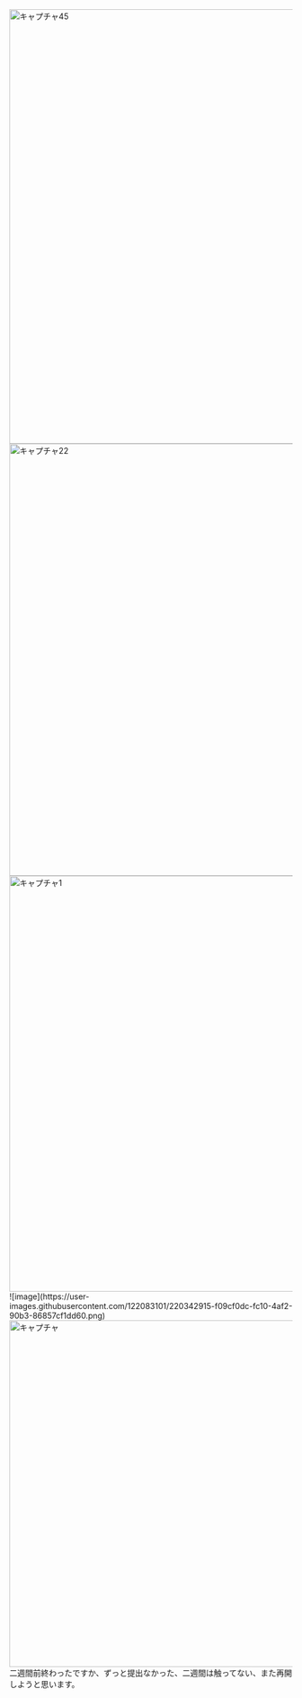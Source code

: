 <img width="772" alt="キャプチャ45" src="https://user-images.githubusercontent.com/122083101/220025487-5dfb20c8-eccb-475e-98bc-df0f46ad042c.PNG">
<img width="768" alt="キャプチャ22" src="https://user-images.githubusercontent.com/122083101/220025508-53237eb1-e22b-4c04-98f6-8dc788ef23ae.PNG">
<img width="739" alt="キャプチャ1" src="https://user-images.githubusercontent.com/122083101/220025521-7bef0392-20ac-43c0-b713-43cab9408b65.PNG">
![image](https://user-images.githubusercontent.com/122083101/220342915-f09cf0dc-fc10-4af2-90b3-86857cf1dd60.png)

<img width="616" alt="キャプチャ" src="https://user-images.githubusercontent.com/122083101/220025543-b0ebe6d7-4598-426b-aae2-eb822ab1f7c0.PNG">
二週間前終わったですか、ずっと提出なかった、二週間は触ってない、また再開しようと思います。


